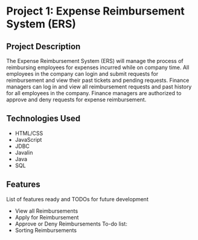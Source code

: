 # Project 1: Expense Reimbursement System (ERS)


## Project Description

The Expense Reimbursement System (ERS) will manage the process of reimbursing employees for expenses incurred while on company time. All employees in the company can login and submit requests for reimbursement and view their past tickets and pending requests. Finance managers can log in and view all reimbursement requests and past history for all employees in the company. Finance managers are authorized to approve and deny requests for expense reimbursement.
## Technologies Used
* HTML/CSS
* JavaScript
* JDBC
* Javalin
* Java
* SQL
## Features
List of features ready and TODOs for future development
* View all Reimbursements
* Apply for Reimbursement
* Approve or Deny Reimbursements
  To-do list:
* Sorting Reimbursements


